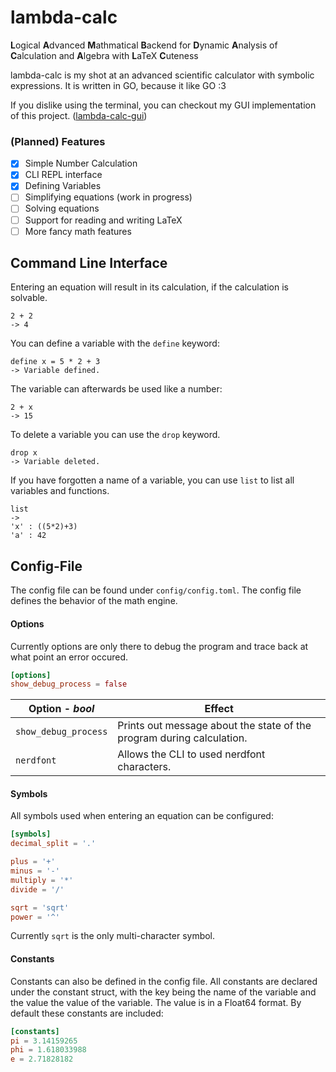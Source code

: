 # lambda-calc

**L**ogical **A**dvanced **M**athmatical **B**ackend for **D**ynamic **A**nalysis of **C**alculation and **A**lgebra with **L**aTeX **C**uteness

lambda-calc is my shot at an advanced scientific calculator with symbolic expressions. It is written in GO, because it like GO :3

If you dislike using the terminal, you can checkout my GUI implementation of this project. ([lambda-calc-gui](https://github.com/Emi-A-V/lambda-calc-gui))

### (Planned) Features

-   [x] Simple Number Calculation
-   [x] CLI REPL interface
-   [x] Defining Variables
-   [ ] Simplifying equations (work in progress)
-   [ ] Solving equations
-   [ ] Support for reading and writing LaTeX
-   [ ] More fancy math features

## Command Line Interface

Entering an equation will result in its calculation, if the calculation is solvable.

```
2 + 2
-> 4
```

You can define a variable with the `define` keyword:

```
define x = 5 * 2 + 3
-> Variable defined.
```

The variable can afterwards be used like a number:

```
2 + x
-> 15
```

To delete a variable you can use the `drop` keyword.

```
drop x
-> Variable deleted.
```

If you have forgotten a name of a variable, you can use `list` to list all variables and functions.

```
list
->
'x' : ((5*2)+3)
'a' : 42
```

## Config-File

The config file can be found under `config/config.toml`. The config file defines the behavior of the math engine.

#### Options

Currently options are only there to debug the program and trace back at what point an error occured.

```toml
[options]
show_debug_process = false
```

| Option - _bool_      | Effect                                                                |
| -------------------- | --------------------------------------------------------------------- |
| `show_debug_process` | Prints out message about the state of the program during calculation. |
| `nerdfont`           | Allows the CLI to used nerdfont characters.                           |

#### Symbols

All symbols used when entering an equation can be configured:

```toml
[symbols]
decimal_split = '.'

plus = '+'
minus = '-'
multiply = '*'
divide = '/'

sqrt = 'sqrt'
power = '^'
```

Currently `sqrt` is the only multi-character symbol.

#### Constants

Constants can also be defined in the config file. All constants are declared under the constant struct, with the key being the name of the variable and the value the value of the variable. The value is in a Float64 format. By default these constants are included:

```toml
[constants]
pi = 3.14159265
phi = 1.618033988
e = 2.71828182
```
